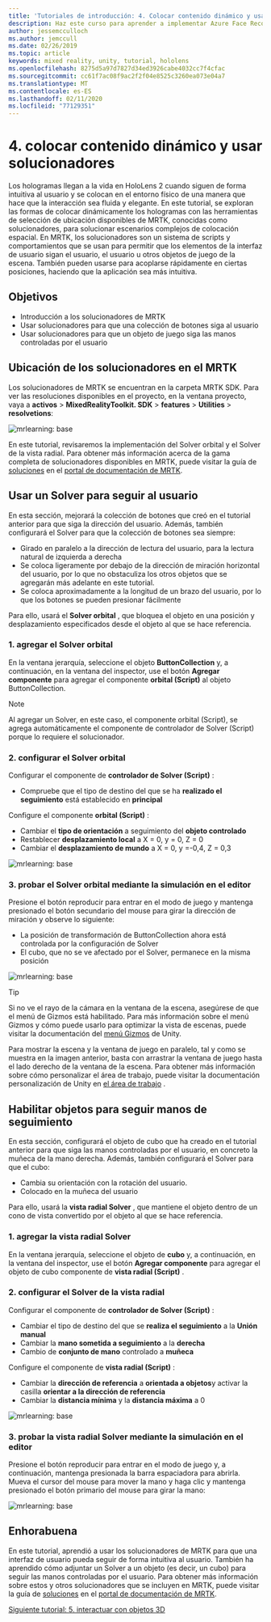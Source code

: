 ```yaml
---
title: 'Tutoriales de introducción: 4. Colocar contenido dinámico y usar solucionadores'
description: Haz este curso para aprender a implementar Azure Face Recognition dentro de una aplicación de realidad mixta.
author: jessemcculloch
ms.author: jemccull
ms.date: 02/26/2019
ms.topic: article
keywords: mixed reality, unity, tutorial, hololens
ms.openlocfilehash: 8275d5a97d7827d34ed3926cabe4032cc7f4cfac
ms.sourcegitcommit: cc61f7ac08f9ac2f2f04e8525c3260ea073e04a7
ms.translationtype: MT
ms.contentlocale: es-ES
ms.lasthandoff: 02/11/2020
ms.locfileid: "77129351"
---
```

# <a name="4-placing-dynamic-content-and-using-solvers"></a>4. colocar contenido dinámico y usar solucionadores
<!-- Consider renaming to 'Placing dynamic content using Solvers' -->

Los hologramas llegan a la vida en HoloLens 2 cuando siguen de forma intuitiva al usuario y se colocan en el entorno físico de una manera que hace que la interacción sea fluida y elegante. En este tutorial, se exploran las formas de colocar dinámicamente los hologramas con las herramientas de selección de ubicación disponibles de MRTK, conocidas como solucionadores, para solucionar escenarios complejos de colocación espacial. En MRTK, los solucionadores son un sistema de scripts y comportamientos que se usan para permitir que los elementos de la interfaz de usuario sigan el usuario, el usuario u otros objetos de juego de la escena. También pueden usarse para acoplarse rápidamente en ciertas posiciones, haciendo que la aplicación sea más intuitiva.

## <a name="objectives"></a>Objetivos

* Introducción a los solucionadores de MRTK
* Usar solucionadores para que una colección de botones siga al usuario
* Usar solucionadores para que un objeto de juego siga las manos controladas por el usuario

## <a name="location-of-solvers-in-the-mrtk"></a>Ubicación de los solucionadores en el MRTK

 Los solucionadores de MRTK se encuentran en la carpeta MRTK SDK. Para ver las resoluciones disponibles en el proyecto, en la ventana proyecto, vaya a **activos** > **MixedRealityToolkit. SDK** > **features** > **Utilities** > **resolvetions**:

![mrlearning: base](images/mrlearning-base/tutorial3-section1-step1-1.png)

En este tutorial, revisaremos la implementación del Solver orbital y el Solver de la vista radial. Para obtener más información acerca de la gama completa de solucionadores disponibles en MRTK, puede visitar la guía de [soluciones](https://microsoft.github.io/MixedRealityToolkit-Unity/Documentation/README_Solver.html) en el [portal de documentación de MRTK](https://microsoft.github.io/MixedRealityToolkit-Unity/README.html).

## <a name="use-a-solver-to-follow-the-user"></a>Usar un Solver para seguir al usuario
<!-- Consider renaming to 'Use a Solver to have an object follow the user' -->

En esta sección, mejorará la colección de botones que creó en el tutorial anterior para que siga la dirección del usuario. Además, también configurará el Solver para que la colección de botones sea siempre:

* Girado en paralelo a la dirección de lectura del usuario, para la lectura natural de izquierda a derecha
* Se coloca ligeramente por debajo de la dirección de miración horizontal del usuario, por lo que no obstaculiza los otros objetos que se agregarán más adelante en este tutorial.
* Se coloca aproximadamente a la longitud de un brazo del usuario, por lo que los botones se pueden presionar fácilmente

Para ello, usará el **Solver orbital** , que bloquea el objeto en una posición y desplazamiento especificados desde el objeto al que se hace referencia.

### <a name="1-add-the-orbital-solver"></a>1. agregar el Solver orbital

En la ventana jerarquía, seleccione el objeto **ButtonCollection** y, a continuación, en la ventana del inspector, use el botón **Agregar componente** para agregar el componente **orbital (Script)** al objeto ButtonCollection.

> [!NOTE]
> Al agregar un Solver, en este caso, el componente orbital (Script), se agrega automáticamente el componente de controlador de Solver (Script) porque lo requiere el solucionador.

### <a name="2-configure-the-orbital-solver"></a>2. configurar el Solver orbital

Configurar el componente de **controlador de Solver (Script)** :

* Compruebe que el tipo de destino del que se ha **realizado el seguimiento** está establecido en **principal**

Configure el componente **orbital (Script)** :

* Cambiar el **tipo de orientación** a seguimiento del **objeto controlado**
* Restablecer **desplazamiento local** a X = 0, y = 0, Z = 0
* Cambiar el **desplazamiento de mundo** a X = 0, y =-0,4, Z = 0,3

![mrlearning: base](images/mrlearning-base/tutorial3-section2-step2-1.png)

### <a name="3-test-the-orbital-solver-using-the-in-editor-simulation"></a>3. probar el Solver orbital mediante la simulación en el editor

Presione el botón reproducir para entrar en el modo de juego y mantenga presionado el botón secundario del mouse para girar la dirección de miración y observe lo siguiente:

* La posición de transformación de ButtonCollection ahora está controlada por la configuración de Solver
* El cubo, que no se ve afectado por el Solver, permanece en la misma posición

![mrlearning: base](images/mrlearning-base/tutorial3-section2-step3-1.png)

> [!TIP]
> Si no ve el rayo de la cámara en la ventana de la escena, asegúrese de que el menú de Gizmos está habilitado. Para más información sobre el menú Gizmos y cómo puede usarlo para optimizar la vista de escenas, puede visitar la documentación del <a href="https://docs.unity3d.com/Manual/GizmosMenu.html" target="_blank">menú Gizmos</a> de Unity.
>
> Para mostrar la escena y la ventana de juego en paralelo, tal y como se muestra en la imagen anterior, basta con arrastrar la ventana de juego hasta el lado derecho de la ventana de la escena. Para obtener más información sobre cómo personalizar el área de trabajo, puede visitar la documentación personalización de Unity en <a href="https://docs.unity3d.com/Manual/CustomizingYourWorkspace.html" target="_blank">el área de trabajo</a> .

## <a name="enabling-objects-to-follow-tracked-hands"></a>Habilitar objetos para seguir manos de seguimiento

En esta sección, configurará el objeto de cubo que ha creado en el tutorial anterior para que siga las manos controladas por el usuario, en concreto la muñeca de la mano derecha. Además, también configurará el Solver para que el cubo:

* Cambia su orientación con la rotación del usuario.
* Colocado en la muñeca del usuario

Para ello, usará la **vista radial Solver** , que mantiene el objeto dentro de un cono de vista convertido por el objeto al que se hace referencia.

### <a name="1-add-the-radial-view-solver"></a>1. agregar la vista radial Solver

En la ventana jerarquía, seleccione el objeto de **cubo** y, a continuación, en la ventana del inspector, use el botón **Agregar componente** para agregar el objeto de cubo componente de **vista radial (Script)** .

### <a name="2-configure-the-radial-view-solver"></a>2. configurar el Solver de la vista radial

Configurar el componente de **controlador de Solver (Script)** :

* Cambiar el tipo de destino del que se **realiza el seguimiento** a la **Unión manual**
* Cambiar la **mano sometida a seguimiento** a la **derecha**
* Cambio de **conjunto de mano** controlado a **muñeca**

Configure el componente de **vista radial (Script)** :

* Cambiar la **dirección de referencia** a **orientada a objetos**y activar la casilla **orientar a la dirección de referencia**
* Cambiar la **distancia mínima** y la **distancia máxima** a 0

![mrlearning: base](images/mrlearning-base/tutorial3-section3-step2-1.png)

### <a name="3-test-the-radial-view-solver-using-the-in-editor-simulation"></a>3. probar la vista radial Solver mediante la simulación en el editor

Presione el botón reproducir para entrar en el modo de juego y, a continuación, mantenga presionada la barra espaciadora para abrirla. Mueva el cursor del mouse para mover la mano y haga clic y mantenga presionado el botón primario del mouse para girar la mano:

![mrlearning: base](images/mrlearning-base/tutorial3-section3-step3-1.png)

## <a name="congratulations"></a>Enhorabuena

En este tutorial, aprendió a usar los solucionadores de MRTK para que una interfaz de usuario pueda seguir de forma intuitiva al usuario. También ha aprendido cómo adjuntar un Solver a un objeto (es decir, un cubo) para seguir las manos controladas por el usuario. Para obtener más información sobre estos y otros solucionadores que se incluyen en MRTK, puede visitar la guía de [soluciones](https://microsoft.github.io/MixedRealityToolkit-Unity/Documentation/README_Solver.html) en el [portal de documentación de MRTK](https://microsoft.github.io/MixedRealityToolkit-Unity/README.html).

[Siguiente tutorial: 5. interactuar con objetos 3D](mrlearning-base-ch4.md)
